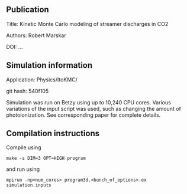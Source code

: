 Publication
-----------

Title: Kinetic Monte Carlo modeling of streamer discharges in CO2

Authors: Robert Marskar

DOI: ...


Simulation information
----------------------

Application: Physics/ItoKMC/

git hash: 540f105

Simulation was run on Betzy using up to 10,240 CPU cores.
Various variations of the input script was used, such as changing the amount of photoionization.
See corresponding paper for complete details.

Compilation instructions
------------------------

Compile using

```
make -s DIM=3 OPT=HIGH program
```

and run using

```
mpirun -np<num_cores> program3d.<bunch_of_options>.ex simulation.inputs
```


